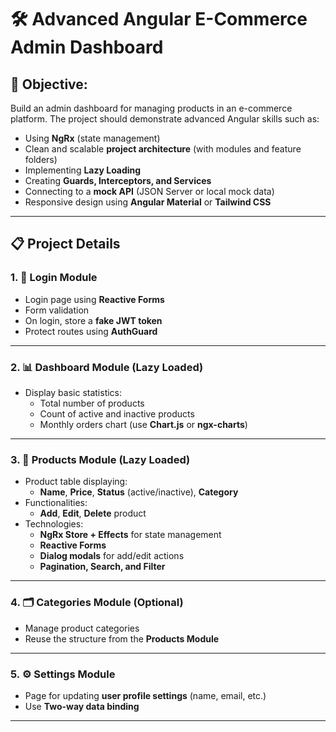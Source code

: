# 🛠️ Advanced Angular E-Commerce Admin Dashboard

## 🎯 Objective:
Build an admin dashboard for managing products in an e-commerce platform. The project should demonstrate advanced Angular skills such as:

- Using **NgRx** (state management)
- Clean and scalable **project architecture** (with modules and feature folders)
- Implementing **Lazy Loading**
- Creating **Guards, Interceptors, and Services**
- Connecting to a **mock API** (JSON Server or local mock data)
- Responsive design using **Angular Material** or **Tailwind CSS**

---

## 📋 Project Details

### 1. 🔐 Login Module
- Login page using **Reactive Forms**
- Form validation
- On login, store a **fake JWT token**
- Protect routes using **AuthGuard**

---

### 2. 📊 Dashboard Module (Lazy Loaded)
- Display basic statistics:
  - Total number of products
  - Count of active and inactive products
  - Monthly orders chart (use **Chart.js** or **ngx-charts**)

---

### 3. 🛒 Products Module (Lazy Loaded)
- Product table displaying:
  - **Name**, **Price**, **Status** (active/inactive), **Category**
- Functionalities:
  - **Add**, **Edit**, **Delete** product
- Technologies:
  - **NgRx Store + Effects** for state management
  - **Reactive Forms**
  - **Dialog modals** for add/edit actions
  - **Pagination, Search, and Filter**

---

### 4. 🗂️ Categories Module (Optional)
- Manage product categories
- Reuse the structure from the **Products Module**

---

### 5. ⚙️ Settings Module
- Page for updating **user profile settings** (name, email, etc.)
- Use **Two-way data binding**

---

